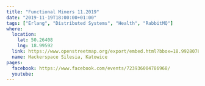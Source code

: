 ```yaml
---
title: "Functional Miners 11.2019"
date: "2019-11-19T18:00:00+01:00"
tags: ["Erlang", "Distributed Systems", "Health", "RabbitMQ"]
where:
  location:
    lat: 50.26408
    lng: 18.99592
  link: https://www.openstreetmap.org/export/embed.html?bbox=18.992807865142826%2C50.263001078887285%2C18.998993039131168%2C50.265159763081904&layer=mapnik&marker=50.264079575913314%2C18.995900452136993
  name: Hackerspace Silesia, Katowice
pages:
  facebook: https://www.facebook.com/events/723936004786968/
  youtube:
---
```


<section>
  <schedule>
    <person-profile
      avatar="alicja_mentel.jpg"
      name="Alicja Mentel"
      bio="Physiotherapist"
      title="How to find a Blue Zone behind a desk? How to work better and live longer."
      abstract="They say that “sitting is the new smoking”. Some researchers even say that prolonged sitting is worse than smoking and at the same time sitting is every programmer’s bread and butter. Is acceptance of these facts the only thing we can do? What about saying NO to the sedentary world and start working more effectively, without pain and at the same time stay healthy and live longer...<br/><br/> In this presentation I’ll say about main ingredient of longevity, a few facts on how our spine functions and about issues brought by “the new smoking”. I’ll also make an attempt to answer a question: what to do to survive in the sitting world.<br/><br/> In an hour we won’t quit smoking but it’s enough time to broaden horizons and get inspired to start caring more about our body that we chain to our desks for long hours."
      social='{ "www": "http://projektkregoslup.pl/omnie" }'>
    </person-profile>
    <person-profile
      avatar="szymon_mentel.jpeg"
      name="Szymon Mentel"
      bio="Erlang/Elxir Consultant and Trainer"
      title="How microservices talk to each other? Can RabbitMQ help them to talk more effectively?"
      abstract="In the microservices architecture there’s a need for communication between the services. The communication can be based on different patterns depending on the needs.<br/><br/> This presentation will be an overview of the micro services integration patterns and will attempt to answer the question when and why RabbitMQ will be good choice for implementing some of these patterns."
      social='{ "twitter": "https://twitter.com/szymonmentel", "www": "https://szkolarabbita.pl/", "github": "https://github.com/mentels" }'>
    </person-profile>
  </schedule>
</section>
